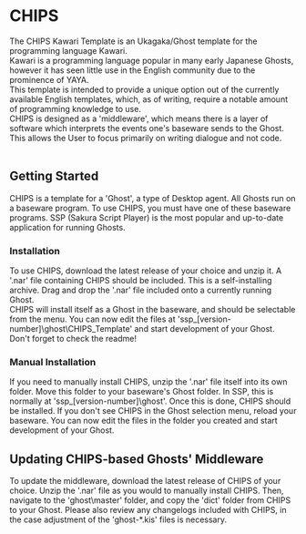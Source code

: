 
# CHIPS
The CHIPS Kawari Template is an Ukagaka/Ghost template for the programming language Kawari.<br>
Kawari is a programming language popular in many early Japanese Ghosts, however it has seen little use in the English community due to the prominence of YAYA.<br>
This template is intended to provide a unique option out of the currently available English templates, which, as of writing, require a notable amount of programming knowledge to use.<br>
CHIPS is designed as a 'middleware', which means there is a layer of software which interprets the events one's baseware sends to the Ghost. This allows the User to focus primarily on writing dialogue and not code.<br><br>

## Getting Started
CHIPS is a template for a 'Ghost', a type of Desktop agent. All Ghosts run on a baseware program. To use CHIPS, you must have one of these baseware programs. SSP (Sakura Script Player) is the most popular and up-to-date application for running Ghosts.<br>
### Installation
To use CHIPS, download the latest release of your choice and unzip it. A '.nar' file containing CHIPS should be included. This is a self-installing archive. Drag and drop the '.nar' file included onto a currently running Ghost.<br>
CHIPS will install itself as a Ghost in the baseware, and should be selectable from the menu. You can now edit the files at 'ssp_[version-number]\ghost\CHIPS_Template' and start development of your Ghost. Don't forget to check the readme!
### Manual Installation
If you need to manually install CHIPS, unzip the '.nar' file itself into its own folder. Move this folder to your baseware's Ghost folder. In SSP, this is normally at 'ssp_[version-number]\ghost'. Once this is done, CHIPS should be installed. If you don't see CHIPS in the Ghost selection menu, reload your baseware. You can now edit the files in the folder you created and start development of your Ghost.

## Updating CHIPS-based Ghosts' Middleware
To update the middleware, download the latest release of CHIPS of your choice. Unzip the '.nar' file as you would to manually install CHIPS. Then, navigate to the 'ghost\master' folder, and copy the 'dict' folder from CHIPS to your Ghost. Please also review any changelogs included with CHIPS, in the case adjustment of the 'ghost-*.kis' files is necessary.